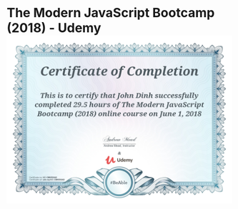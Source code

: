 <h1 style="margin: auto">The Modern JavaScript Bootcamp (2018) - Udemy</h1>
<img src="certificate.jpg" alt="The Modern JavaScript Bootcamp (2018) Certificate">
